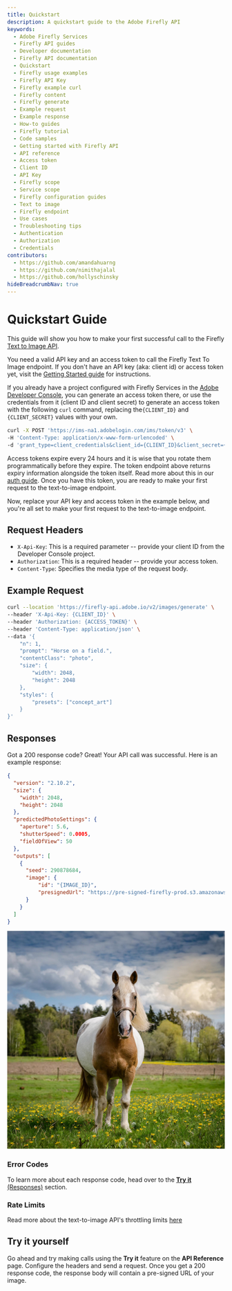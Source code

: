 ```yaml
---
title: Quickstart
description: A quickstart guide to the Adobe Firefly API
keywords:
  - Adobe Firefly Services
  - Firefly API guides
  - Developer documentation
  - Firefly API documentation
  - Quickstart
  - Firefly usage examples
  - Firefly API Key
  - Firefly example curl
  - Firefly content
  - Firefly generate
  - Example request
  - Example response
  - How-to guides
  - Firefly tutorial
  - Code samples
  - Getting started with Firefly API
  - API reference
  - Access token
  - Client ID
  - API Key
  - Firefly scope
  - Service scope
  - Firefly configuration guides
  - Text to image
  - Firefly endpoint
  - Use cases
  - Troubleshooting tips
  - Authentication
  - Authorization
  - Credentials
contributors:
  - https://github.com/amandahuarng
  - https://github.com/nimithajalal
  - https://github.com/hollyschinsky
hideBreadcrumbNav: true
---
```


# Quickstart Guide

This guide will show you how to make your first successful call to the Firefly [Text to Image API](./api/image_generation/).

You need a valid API key and an access token to call the Firefly Text To Image endpoint. If you don't have an API key (aka: client id) or access token yet, visit the [Getting Started guide](https://developer.adobe.com/firefly-services/docs/guides/get-started/) for instructions.

If you already have a project configured with Firefly Services in the [Adobe Developer Console](https://developer.adobe.com/console), you can generate an access token there, or use the credentials from it (client ID and client secret) to generate an access token with the following `curl` command, replacing the`{CLIENT_ID}` and `{CLIENT_SECRET}` values with your own.

<!-- Log into the [Adobe Developer Console](https://developer.adobe.com/console) using the profile that your admin created for you and create an access token. [Learn more](https://developer.adobe.com/firefly-services/docs/guides/get-started/#generate-an-api-key-and-access-token-from-the-adobe-developer-console) about creating an access token. -->

```bash
curl -X POST 'https://ims-na1.adobelogin.com/ims/token/v3' \
-H 'Content-Type: application/x-www-form-urlencoded' \
-d 'grant_type=client_credentials&client_id={CLIENT_ID}&client_secret={CLIENT_SECRET}&scope=openid,AdobeID,session,additional_info,read_organizations,firefly_api,ff_apis'
```

<InlineAlert variant="warning" slots="text" />

Access tokens expire every 24 hours and it is wise that you rotate them programmatically before they expire. The token endpoint above returns expiry information alongside the token itself. Read more about this in our [auth guide](./concepts/authentication/index.md). Once you have this token, you are ready to make your first request to the text-to-image endpoint.

Now, replace your API key and access token in the example below, and you're all set to make your first request to the text-to-image endpoint.

## Request Headers

* `X-Api-Key`: This is a required parameter -- provide your client ID from the Developer Console project.
* `Authorization`: This is a required header -- provide your access token.
* `Content-Type`: Specifies the media type of the request body.

## Example Request

```bash
curl --location 'https://firefly-api.adobe.io/v2/images/generate' \
--header 'X-Api-Key: {CLIENT_ID}' \
--header 'Authorization: {ACCESS_TOKEN}' \
--header 'Content-Type: application/json' \
--data '{
    "n": 1,
    "prompt": "Horse on a field.",
    "contentClass": "photo",
    "size": {
        "width": 2048,
        "height": 2048
    },
    "styles": {
        "presets": ["concept_art"]
    } 
}'
```

## Responses

Got a 200 response code? Great! Your API call was successful. Here is an example response:

```json
{
  "version": "2.10.2",
  "size": {
    "width": 2048,
    "height": 2048
  },
  "predictedPhotoSettings": {
    "aperture": 5.6,
    "shutterSpeed": 0.0005,
    "fieldOfView": 50
  },
  "outputs": [
    {
      "seed": 290878684,
      "image": {
          "id": "{IMAGE_ID}",
          "presignedUrl": "https://pre-signed-firefly-prod.s3.amazonaws.com/images/{IMAGE_ID}?..."
      }
    }
  ]
}
```

![Horse on a field, photo, concept_art](../images/horse_t2i_sample.jpg)

### Error Codes

To learn more about each response code, head over to the [**Try it** (Responses)](../guides/api/upload_image/index.md) section.

### Rate Limits

Read more about the text-to-image API's throttling limits [here](./concepts/rate-limits/index.md)

## Try it yourself

Go ahead and try making calls using the __Try it__ feature on the __API Reference__ page. Configure the headers and send a request. Once you get a 200 response code, the response body will contain a pre-signed URL of your image.
